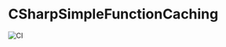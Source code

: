 # CSharpSimpleFunctionCaching

![CI](https://github.com/xepaul/CSharpSimpleFunctionCaching/actions/workflows/dotnet.yml/badge.svg)